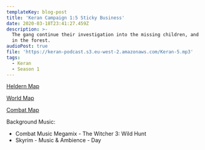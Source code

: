 ```yaml
---
templateKey: blog-post
title: 'Keran Campaign 1:5 Sticky Business'
date: 2020-03-18T23:41:27.459Z
description: >-
  The gang continue their investigation into the missing children, and have fun
  in the forest.
audioPost: true
file: 'https://keran-podcast.s3.eu-west-2.amazonaws.com/Keran-5.mp3'
tags:
  - Keran
  - Season 1
---
```

[Heldern Map](https://keran-podcast.s3.eu-west-2.amazonaws.com/photo_2020-03-18+23.35.35.jpeg)

[World Map](https://keran-podcast.s3.eu-west-2.amazonaws.com/photo_2020-03-18+23.35.35.jpeg)

[Combat Map](https://keran-podcast.s3.eu-west-2.amazonaws.com/photo_2020-03-18+22.41.20.jpeg)

Background Music:
* Combat Music Megamix - The Witcher 3: Wild Hunt
* Skyrim - Music & Ambience - Day
